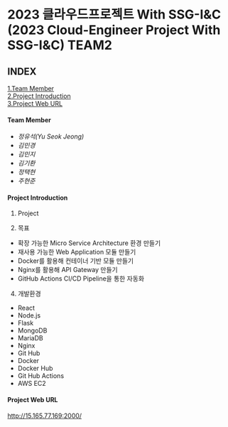 2023 클라우드프로젝트 With SSG-I&C
(2023 Cloud-Engineer Project With SSG-I&C) TEAM2
=====================================================================================
## INDEX  
[1.Team Member](#team-member)  
[2.Project Introduction](#project-introduction)  
[3.Project Web URL](#project-web-url)


#### Team Member
- *정유석(Yu Seok Jeong)*   
- *김민경*
- *김민지*
- *김기환*
- *정택현*  
- *주현준*
  
#### Project Introduction  
1. Project


2. 목표
- 확장 가능한 Micro Service Architecture 환경 만들기
- 재사용 가능한 Web Application 모듈 만들기
- Docker를 활용해 컨테이너 기반 모듈 만들기
- Nginx를 활용해 API Gateway 만들기
- GitHub Actions CI/CD Pipeline을 통한 자동화

4. 개발환경
- React
- Node.js
- Flask
- MongoDB
- MariaDB
- Nginx
- Git Hub
- Docker
- Docker Hub 
- Git Hub Actions  
- AWS EC2

#### Project Web URL  
http://15.165.77.169:2000/
